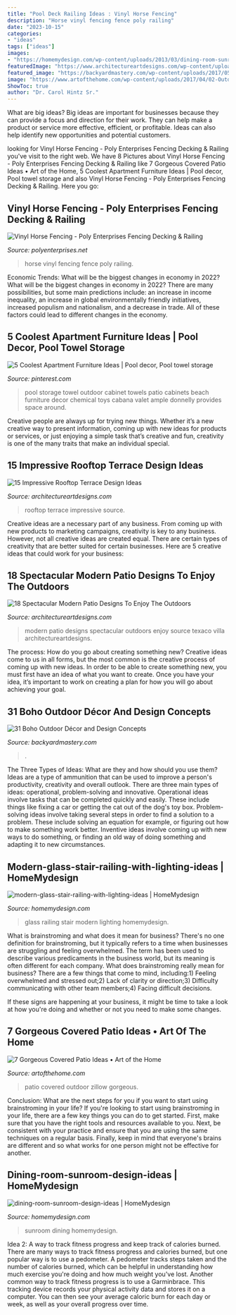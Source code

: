 ```yaml
---
title: "Pool Deck Railing Ideas : Vinyl Horse Fencing"
description: "Horse vinyl fencing fence poly railing"
date: "2023-10-15"
categories:
- "ideas"
tags: ["ideas"]
images:
- "https://homemydesign.com/wp-content/uploads/2013/03/dining-room-sunroom-design-ideas.jpg"
featuredImage: "https://www.architectureartdesigns.com/wp-content/uploads/2016/06/18-Spectacular-Modern-Patio-Designs-To-Enjoy-The-Outdoors-4.jpg"
featured_image: "https://backyardmastery.com/wp-content/uploads/2017/05/1-boho-outdoor.jpg"
image: "https://www.artofthehome.com/wp-content/uploads/2017/04/02-Outdoor-Covered-Patio-Ideas.jpg"
ShowToc: true
author: "Dr. Carol Hintz Sr."
---
```



What are big ideas?
Big ideas are important for businesses because they can provide a focus and direction for their work. They can help make a product or service more effective, efficient, or profitable. Ideas can also help identify new opportunities and potential customers.

	

		
looking for Vinyl Horse Fencing - Poly Enterprises Fencing Decking &amp; Railing you've visit to the right web. We have 8 Pictures about Vinyl Horse Fencing - Poly Enterprises Fencing Decking &amp; Railing like 7 Gorgeous Covered Patio Ideas • Art of the Home, 5 Coolest Apartment Furniture Ideas | Pool decor, Pool towel storage and also Vinyl Horse Fencing - Poly Enterprises Fencing Decking &amp; Railing. Here you go:
		
    
## Vinyl Horse Fencing - Poly Enterprises Fencing Decking &amp; Railing

<img loading=lazy src="https://polyenterprises.net/wp-content/uploads/2020/03/3-Rail-vinyl-horse-fence-installed-for-a-dairy-farmer-in-Waterville-NY-by-Poly-Enterprises-scaled.jpg" onerror="this.onerror=null;this.src='https://tse1.mm.bing.net/th?id=OIP.CxySSMov_2i6uL7oKCPSkAHaFj&amp;pid=15.1';" alt="Vinyl Horse Fencing - Poly Enterprises Fencing Decking &amp; Railing">

_Source: polyenterprises.net_

>horse vinyl fencing fence poly railing. 

	

Economic Trends: What will be the biggest changes in economy in 2022?
What will be the biggest changes in economy in 2022? There are many possibilities, but some main predictions include: an increase in income inequality, an increase in global environmentally friendly initiatives, increased populism and nationalism, and a decrease in trade. All of these factors could lead to different changes in the economy.

    
## 5 Coolest Apartment Furniture Ideas | Pool Decor, Pool Towel Storage

<img loading=lazy src="https://i.pinimg.com/736x/03/cb/d4/03cbd401947ef5f312c286d74752561c.jpg" onerror="this.onerror=null;this.src='https://tse3.mm.bing.net/th?id=OIP.D5n1sMA7GO8pQcV4GckQtAHaKq&amp;pid=15.1';" alt="5 Coolest Apartment Furniture Ideas | Pool decor, Pool towel storage">

_Source: pinterest.com_

>pool storage towel outdoor cabinet towels patio cabinets beach furniture decor chemical toys cabana valet ample donnelly provides space around. 

	

Creative people are always up for trying new things. Whether it’s a new creative way to present information, coming up with new ideas for products or services, or just enjoying a simple task that’s creative and fun, creativity is one of the many traits that make an individual special.

    
## 15 Impressive Rooftop Terrace Design Ideas

<img loading=lazy src="https://www.architectureartdesigns.com/wp-content/uploads/2015/02/287-630x420.jpg" onerror="this.onerror=null;this.src='https://tse3.mm.bing.net/th?id=OIP.4UtDHRtufujhWTnK57aIjgHaE8&amp;pid=15.1';" alt="15 Impressive Rooftop Terrace Design Ideas">

_Source: architectureartdesigns.com_

>rooftop terrace impressive source. 

	

Creative ideas are a necessary part of any business. From coming up with new products to marketing campaigns, creativity is key to any business. However, not all creative ideas are created equal. There are certain types of creativity that are better suited for certain businesses. Here are 5 creative ideas that could work for your business:

    
## 18 Spectacular Modern Patio Designs To Enjoy The Outdoors

<img loading=lazy src="https://www.architectureartdesigns.com/wp-content/uploads/2016/06/18-Spectacular-Modern-Patio-Designs-To-Enjoy-The-Outdoors-4.jpg" onerror="this.onerror=null;this.src='https://tse2.mm.bing.net/th?id=OIP.JDk3qbusfxMs_AC0HJeLrQHaHa&amp;pid=15.1';" alt="18 Spectacular Modern Patio Designs To Enjoy The Outdoors">

_Source: architectureartdesigns.com_

>modern patio designs spectacular outdoors enjoy source texaco villa architectureartdesigns. 

	

The process: How do you go about creating something new?
Creative ideas come to us in all forms, but the most common is the creative process of coming up with new ideas. In order to be able to create something new, you must first have an idea of what you want to create. Once you have your idea, it’s important to work on creating a plan for how you will go about achieving your goal.

    
## 31 Boho Outdoor Décor And Design Concepts

<img loading=lazy src="https://backyardmastery.com/wp-content/uploads/2017/05/1-boho-outdoor.jpg" onerror="this.onerror=null;this.src='https://tse4.mm.bing.net/th?id=OIP.eMyQTn280joXY6QhqDboywDMEy&amp;pid=15.1';" alt="31 Boho Outdoor Décor and Design Concepts">

_Source: backyardmastery.com_

>. 

	

The Three Types of Ideas: What are they and how should you use them?
Ideas are a type of ammunition that can be used to improve a person's productivity, creativity and overall outlook. There are three main types of ideas: operational, problem-solving and innovative.
Operational ideas involve tasks that can be completed quickly and easily. These include things like fixing a car or getting the cat out of the dog's toy box. Problem-solving ideas involve taking several steps in order to find a solution to a problem. These include solving an equation for example, or figuring out how to make something work better. Inventive ideas involve coming up with new ways to do something, or finding an old way of doing something and adapting it to new circumstances.

    
## Modern-glass-stair-railing-with-lighting-ideas | HomeMydesign

<img loading=lazy src="https://homemydesign.com/wp-content/uploads/2017/08/modern-glass-stair-railing-with-lighting-ideas.jpg" onerror="this.onerror=null;this.src='https://tse3.mm.bing.net/th?id=OIP.pltJnP1kADANZlB4nRmL2wHaLG&amp;pid=15.1';" alt="modern-glass-stair-railing-with-lighting-ideas | HomeMydesign">

_Source: homemydesign.com_

>glass railing stair modern lighting homemydesign. 

	

What is brainstroming and what does it mean for business?
There's no one definition for brainstroming, but it typically refers to a time when businesses are struggling and feeling overwhelmed. The term has been used to describe various predicaments in the business world, but its meaning is often different for each company. 
What does brainstroming really mean for business? There are a few things that come to mind, including:1) Feeling overwhelmed and stressed out;2) Lack of clarity or direction;3) Difficulty communicating with other team members;4) Facing difficult decisions. 

If these signs are happening at your business, it might be time to take a look at how you're doing and whether or not you need to make some changes.

    
## 7 Gorgeous Covered Patio Ideas • Art Of The Home

<img loading=lazy src="https://www.artofthehome.com/wp-content/uploads/2017/04/02-Outdoor-Covered-Patio-Ideas.jpg" onerror="this.onerror=null;this.src='https://tse3.mm.bing.net/th?id=OIP.SdXMi1I9a_JcB2e-G7aUiwHaLB&amp;pid=15.1';" alt="7 Gorgeous Covered Patio Ideas • Art of the Home">

_Source: artofthehome.com_

>patio covered outdoor zillow gorgeous. 

	

Conclusion: What are the next steps for you if you want to start using brainstroming in your life?
If you're looking to start using brainstroming in your life, there are a few key things you can do to get started. First, make sure that you have the right tools and resources available to you. Next, be consistent with your practice and ensure that you are using the same techniques on a regular basis. Finally, keep in mind that everyone's brains are different and so what works for one person might not be effective for another.

    
## Dining-room-sunroom-design-ideas | HomeMydesign

<img loading=lazy src="https://homemydesign.com/wp-content/uploads/2013/03/dining-room-sunroom-design-ideas.jpg" onerror="this.onerror=null;this.src='https://tse1.mm.bing.net/th?id=OIP.4Wk7wHXhJNniNdE5iTvDKwHaKy&amp;pid=15.1';" alt="dining-room-sunroom-design-ideas | HomeMydesign">

_Source: homemydesign.com_

>sunroom dining homemydesign. 

	

Idea 2: A way to track fitness progress and keep track of calories burned.
There are many ways to track fitness progress and calories burned, but one popular way is to use a pedometer. A pedometer tracks steps taken and the number of calories burned, which can be helpful in understanding how much exercise you're doing and how much weight you've lost. Another common way to track fitness progress is to use a Garminbrace. This tracking device records your physical activity data and stores it on a computer. You can then see your average caloric burn for each day or week, as well as your overall progress over time.

